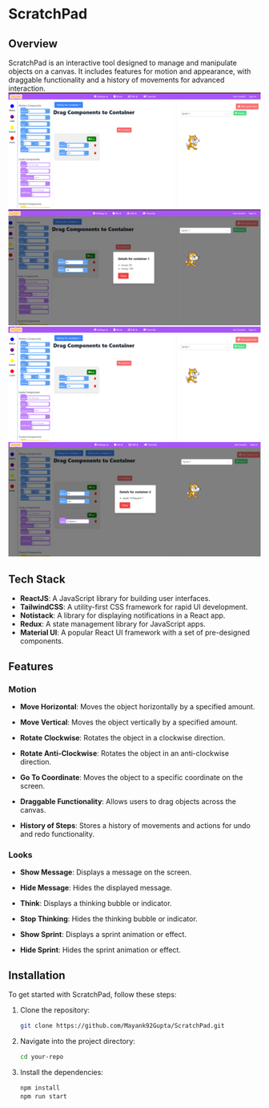# ScratchPad

## Overview

ScratchPad is an interactive tool designed to manage and manipulate objects on a canvas. It includes features for motion and appearance, with draggable functionality and a history of movements for advanced interaction.
![alt text](https://github.com/Mayank92Gupta/ScratchPad/blob/main/public/images/1.png)
![alt text](https://github.com/Mayank92Gupta/ScratchPad/blob/main/public/images/2.png)
![alt text](https://github.com/Mayank92Gupta/ScratchPad/blob/main/public/images/3.png)
![alt text](https://github.com/Mayank92Gupta/ScratchPad/blob/main/public/images/4.png)



## Tech Stack

- **ReactJS**: A JavaScript library for building user interfaces.
- **TailwindCSS**: A utility-first CSS framework for rapid UI development.
- **Notistack**: A library for displaying notifications in a React app.
- **Redux**: A state management library for JavaScript apps.
- **Material UI**: A popular React UI framework with a set of pre-designed components.

## Features

### Motion

- **Move Horizontal**: Moves the object horizontally by a specified amount.
  
- **Move Vertical**: Moves the object vertically by a specified amount.
  
- **Rotate Clockwise**: Rotates the object in a clockwise direction.
  
- **Rotate Anti-Clockwise**: Rotates the object in an anti-clockwise direction.
  
- **Go To Coordinate**: Moves the object to a specific coordinate on the screen.
  
- **Draggable Functionality**: Allows users to drag objects across the canvas.
  
- **History of Steps**: Stores a history of movements and actions for undo and redo functionality.

### Looks

- **Show Message**: Displays a message on the screen.
  
- **Hide Message**: Hides the displayed message.
  
- **Think**: Displays a thinking bubble or indicator.
  
- **Stop Thinking**: Hides the thinking bubble or indicator.
  
- **Show Sprint**: Displays a sprint animation or effect.
  
- **Hide Sprint**: Hides the sprint animation or effect.

## Installation

To get started with ScratchPad, follow these steps:

1. Clone the repository:

    ```bash
    git clone https://github.com/Mayank92Gupta/ScratchPad.git
    ```

2. Navigate into the project directory:

    ```bash
    cd your-repo
    ```

3. Install the dependencies:

    ```bash
    npm install
    npm run start
    ```



